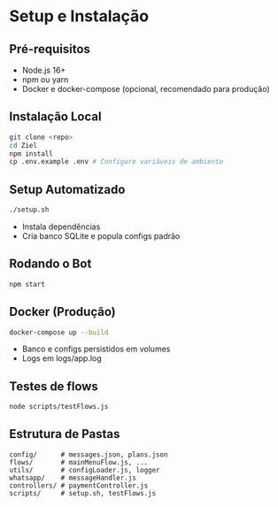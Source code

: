 # Setup e Instalação

## Pré-requisitos
- Node.js 16+
- npm ou yarn
- Docker e docker-compose (opcional, recomendado para produção)

## Instalação Local
```bash
git clone <repo>
cd Ziel
npm install
cp .env.example .env # Configure variáveis de ambiente
```

## Setup Automatizado
```bash
./setup.sh
```
- Instala dependências
- Cria banco SQLite e popula configs padrão

## Rodando o Bot
```bash
npm start
```

## Docker (Produção)
```bash
docker-compose up --build
```
- Banco e configs persistidos em volumes
- Logs em logs/app.log

## Testes de flows
```bash
node scripts/testFlows.js
```

## Estrutura de Pastas
```
config/      # messages.json, plans.json
flows/       # mainMenuFlow.js, ...
utils/       # configLoader.js, logger
whatsapp/    # messageHandler.js
controllers/ # paymentController.js
scripts/     # setup.sh, testFlows.js
```
